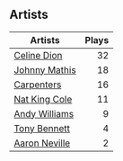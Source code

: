 ## Artists
Artists | Plays 
----- | -----: 
[Celine Dion](/artists/celine-dion-39068) | 32
[Johnny Mathis](/artists/johnny-mathis-14581) | 18
[Carpenters](/artists/carpenters-39303) | 16
[Nat King Cole](/artists/nat-king-cole-3428) | 11
[Andy Williams](/artists/andy-williams-16425) | 9
[Tony Bennett](/artists/tony-bennett-2564) | 4
[Aaron Neville](/artists/aaron-neville-384) | 2

